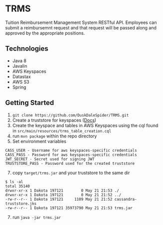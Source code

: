 # TRMS

Tuition Reimbursement Management System RESTful API. 
Employees can submit a reimbursemnt request and that request will be passed along and approved by the appropriate positions.


## Technologies
 * Java 8
 * Javalin
 * AWS Keyspaces
 * Datastax
 * AWS S3
 * Spring

## Getting Started
  1. `git clone https://github.com/DuskDaleSpider/TRMS.git`
  3. Create a truststore for keyspaces ([Docs](https://docs.aws.amazon.com/keyspaces/latest/devguide/using_java_driver.html#using_java_driver.BeforeYouBegin))
  4. Create the keyspace and tables in AWS Keyspaces using the cql found in `src/main/resources/trms_table_creation.cql`
  5. run `mvn package` within the repo directory
  6. Set environment variables

    CASS_USER - Username for aws keyspaces-specific credentials
    CASS_PASS - Password for aws keyspaces-specific credentials
    JWT_SECRET - Secret used for signing JWT
    TRUSTSTORE_PASS - Password used for the created truststore
  7. copy `target/trms.jar` and your truststore to the same dir

```
$ ls -al
total 35140
drwxr-xr-x 1 Dakota 197121        0 May 21 21:53 ./
drwxr-xr-x 1 Dakota 197121        0 May 21 21:52 ../
-rw-r--r-- 1 Dakota 197121     1109 May 21 21:52 cassandra-truststore.jks
-rw-r--r-- 1 Dakota 197121 35973790 May 21 21:53 trms.jar
```
  7. run `java -jar trms.jar`
